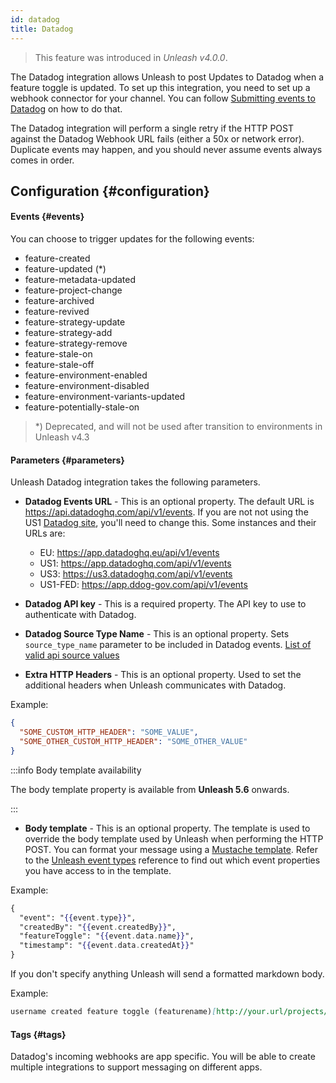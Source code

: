 ```yaml
---
id: datadog
title: Datadog
---
```


> This feature was introduced in _Unleash v4.0.0_.

The Datadog integration allows Unleash to post Updates to Datadog when a feature toggle is updated. To set up this integration, you need to set up a webhook connector for your channel. You can follow [Submitting events to Datadog](https://docs.datadoghq.com/api/latest/events/#post-an-event) on how to do that.

The Datadog integration will perform a single retry if the HTTP POST against the Datadog Webhook URL fails (either a 50x or network error). Duplicate events may happen, and you should never assume events always comes in order.

## Configuration {#configuration}

#### Events {#events}

You can choose to trigger updates for the following events:

- feature-created
- feature-updated (*)
- feature-metadata-updated
- feature-project-change
- feature-archived
- feature-revived
- feature-strategy-update
- feature-strategy-add
- feature-strategy-remove
- feature-stale-on
- feature-stale-off
- feature-environment-enabled
- feature-environment-disabled
- feature-environment-variants-updated
- feature-potentially-stale-on

> *) Deprecated, and will not be used after transition to environments in Unleash v4.3

#### Parameters {#parameters}

Unleash Datadog integration takes the following parameters.

- **Datadog Events URL** - This is an optional property. The default URL is https://api.datadoghq.com/api/v1/events. If you are not not using the US1 [Datadog site](https://docs.datadoghq.com/getting_started/site/), you'll need to change this. Some instances and their URLs are:
  - EU: https://app.datadoghq.eu/api/v1/events
  - US1: https://app.datadoghq.com/api/v1/events
  - US3: https://us3.datadoghq.com/api/v1/events
  - US1-FED: https://app.ddog-gov.com/api/v1/events


- **Datadog API key** - This is a required property. The API key to use to authenticate with Datadog.

- **Datadog Source Type Name** - This is an optional property. Sets `source_type_name` parameter to be included in Datadog events. [List of valid api source values](https://docs.datadoghq.com/integrations/faq/list-of-api-source-attribute-value/)

- **Extra HTTP Headers** - This is an optional property. Used to set the additional headers when Unleash communicates with Datadog.

Example:

```json
{
  "SOME_CUSTOM_HTTP_HEADER": "SOME_VALUE",
  "SOME_OTHER_CUSTOM_HTTP_HEADER": "SOME_OTHER_VALUE"
}
```

:::info Body template availability

The body template property is available from **Unleash 5.6** onwards.

:::

- **Body template** - This is an optional property. The template is used to override the body template used by Unleash when performing the HTTP POST. You can format your message using a [Mustache template](https://mustache.github.io). Refer to the [Unleash event types](/reference/event-types) reference to find out which event properties you have access to in the template.

Example:

```mustache
{
  "event": "{{event.type}}",
  "createdBy": "{{event.createdBy}}",
  "featureToggle": "{{event.data.name}}",
  "timestamp": "{{event.data.createdAt}}"
}
```

If you don't specify anything Unleash will send a formatted markdown body.

Example:

```markdown
username created feature toggle (featurename)[http://your.url/projects/projectname/features/featurename] in project *projectname*
```

#### Tags {#tags}

Datadog's incoming webhooks are app specific. You will be able to create multiple integrations to support messaging on different apps.
